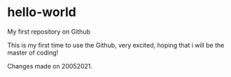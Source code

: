 # hello-world
My first repository on Github


This is my first time to use the Github, very excited, hoping that i will be the master of coding!


Changes made on 20052021.

